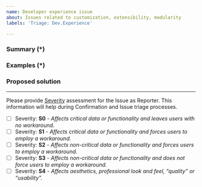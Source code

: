 ```yaml
---
name: Developer experience issue
about: Issues related to customization, extensibility, modularity
labels: 'Triage: Dev.Experience'

---
```


<!---
Please review our guidelines before adding a new issue: https://github.com/magento/magento2/wiki/Issue-reporting-guidelines
Fields marked with (*) are required. Please don't remove the template.
-->

### Summary (*)
<!--- Describe the issue you are experiencing. Include general information, error messages, environments, and so on. -->

### Examples (*)
<!--- Provide code examples or a patch with a test (recommended) to clearly indicate the problem. -->

### Proposed solution
<!--- Suggest your potential solutions for this issue. -->

---
Please provide [Severity](https://devdocs.magento.com/guides/v2.4/contributor-guide/contributing.html#backlog) assessment for the Issue as Reporter. This information will help during Confirmation and Issue triage processes.

- [ ] Severity: **S0** _- Affects critical data or functionality and leaves users with no workaround._
- [ ] Severity: **S1** _- Affects critical data or functionality and forces users to employ a workaround._
- [ ] Severity: **S2** _- Affects non-critical data or functionality and forces users to employ a workaround._
- [ ] Severity: **S3** _- Affects non-critical data or functionality and does not force users to employ a workaround._
- [ ] Severity: **S4** _- Affects aesthetics, professional look and feel, “quality” or “usability”._